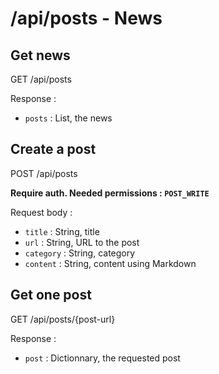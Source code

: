 # /api/posts - News

## Get news

GET /api/posts

Response :

- `posts` : List, the news

## Create a post

POST /api/posts

**Require auth. Needed permissions : `POST_WRITE`**

Request body :

- `title` : String, title
- `url` : String, URL to the post
- `category` : String, category
- `content` : String, content using Markdown

## Get one post

GET /api/posts/{post-url}

Response :

- `post` : Dictionnary, the requested post
